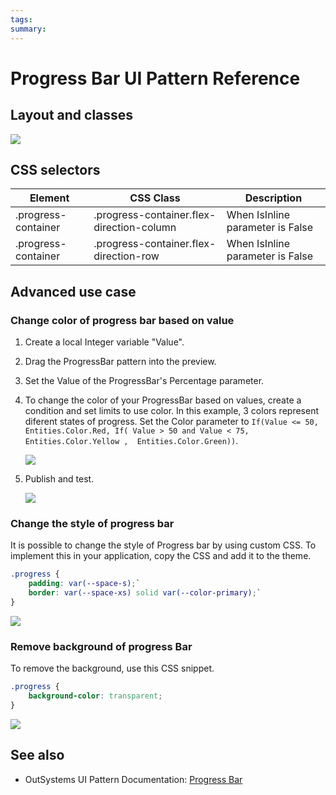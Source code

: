 ```yaml
---
tags:
summary: 
---
```


# Progress Bar UI Pattern Reference

## Layout and classes

![](<images/progressbar-image-3.png?width=650>)

## CSS selectors

| **Element** |  **CSS Class** |  **Description**  |
| --- | --- | --- |
| .progress-container | .progress-container.flex-direction-column |  When IsInline parameter is False  |
| .progress-container | .progress-container.flex-direction-row |  When IsInline parameter is False  |

## Advanced use case

### Change color of progress bar based on value

1. Create a local Integer variable "Value".

1. Drag the ProgressBar pattern into the preview.

1. Set the Value of the ProgressBar's Percentage parameter.

1. To change the color of your ProgressBar based on values, create a condition and set limits to use color. In this example, 3 colors represent diferent states of progress. Set the Color parameter to `If(Value <= 50, Entities.Color.Red, If( Value > 50 and Value < 75,  Entities.Color.Yellow ,  Entities.Color.Green))`.
    
    ![](<images/progressbar-image-4.png>)

1. Publish and test.

    ![](<images/progressbar-image-5.gif>)

### Change the style of progress bar

It is possible to change the style of Progress bar by using custom CSS. To implement this in your application, copy the CSS and add it to the theme.

```css
.progress {
    padding: var(--space-s);`
    border: var(--space-xs) solid var(--color-primary);`
}
```
![](<images/progressbar-image-6.png>)

### Remove background of progress Bar

To remove the background, use this CSS snippet.

```css
.progress {
    background-color: transparent;
}
```
![](<images/progressbar-image-7.png>)

 ## See also

* OutSystems UI Pattern Documentation: [Progress Bar](https://success.outsystems.com/Documentation/11/Developing_an_Application/Design_UI/Patterns/Using_Web_Patterns/Numbers/ProgressBar)

